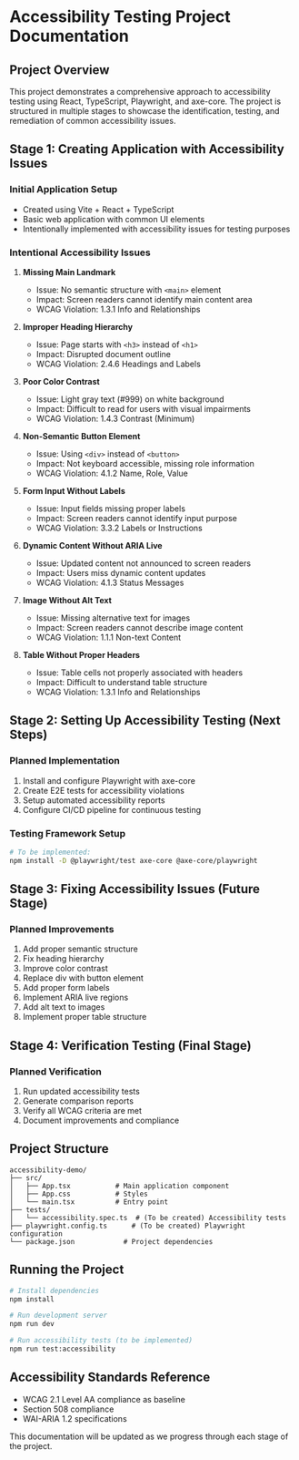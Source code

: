 # Accessibility Testing Project Documentation

## Project Overview
This project demonstrates a comprehensive approach to accessibility testing using React, TypeScript, Playwright, and axe-core. The project is structured in multiple stages to showcase the identification, testing, and remediation of common accessibility issues.

## Stage 1: Creating Application with Accessibility Issues

### Initial Application Setup
- Created using Vite + React + TypeScript
- Basic web application with common UI elements
- Intentionally implemented with accessibility issues for testing purposes

### Intentional Accessibility Issues
1. **Missing Main Landmark**
   - Issue: No semantic structure with `<main>` element
   - Impact: Screen readers cannot identify main content area
   - WCAG Violation: 1.3.1 Info and Relationships

2. **Improper Heading Hierarchy**
   - Issue: Page starts with `<h3>` instead of `<h1>`
   - Impact: Disrupted document outline
   - WCAG Violation: 2.4.6 Headings and Labels

3. **Poor Color Contrast**
   - Issue: Light gray text (#999) on white background
   - Impact: Difficult to read for users with visual impairments
   - WCAG Violation: 1.4.3 Contrast (Minimum)

4. **Non-Semantic Button Element**
   - Issue: Using `<div>` instead of `<button>`
   - Impact: Not keyboard accessible, missing role information
   - WCAG Violation: 4.1.2 Name, Role, Value

5. **Form Input Without Labels**
   - Issue: Input fields missing proper labels
   - Impact: Screen readers cannot identify input purpose
   - WCAG Violation: 3.3.2 Labels or Instructions

6. **Dynamic Content Without ARIA Live**
   - Issue: Updated content not announced to screen readers
   - Impact: Users miss dynamic content updates
   - WCAG Violation: 4.1.3 Status Messages

7. **Image Without Alt Text**
   - Issue: Missing alternative text for images
   - Impact: Screen readers cannot describe image content
   - WCAG Violation: 1.1.1 Non-text Content

8. **Table Without Proper Headers**
   - Issue: Table cells not properly associated with headers
   - Impact: Difficult to understand table structure
   - WCAG Violation: 1.3.1 Info and Relationships

## Stage 2: Setting Up Accessibility Testing (Next Steps)

### Planned Implementation
1. Install and configure Playwright with axe-core
2. Create E2E tests for accessibility violations
3. Setup automated accessibility reports
4. Configure CI/CD pipeline for continuous testing

### Testing Framework Setup
```bash
# To be implemented:
npm install -D @playwright/test axe-core @axe-core/playwright
```

## Stage 3: Fixing Accessibility Issues (Future Stage)

### Planned Improvements
1. Add proper semantic structure
2. Fix heading hierarchy
3. Improve color contrast
4. Replace div with button element
5. Add proper form labels
6. Implement ARIA live regions
7. Add alt text to images
8. Implement proper table structure

## Stage 4: Verification Testing (Final Stage)

### Planned Verification
1. Run updated accessibility tests
2. Generate comparison reports
3. Verify all WCAG criteria are met
4. Document improvements and compliance

## Project Structure
```
accessibility-demo/
├── src/
│   ├── App.tsx           # Main application component
│   ├── App.css           # Styles
│   └── main.tsx          # Entry point
├── tests/
│   └── accessibility.spec.ts  # (To be created) Accessibility tests
├── playwright.config.ts      # (To be created) Playwright configuration
└── package.json            # Project dependencies
```

## Running the Project
```bash
# Install dependencies
npm install

# Run development server
npm run dev

# Run accessibility tests (to be implemented)
npm run test:accessibility
```

## Accessibility Standards Reference
- WCAG 2.1 Level AA compliance as baseline
- Section 508 compliance
- WAI-ARIA 1.2 specifications

This documentation will be updated as we progress through each stage of the project.